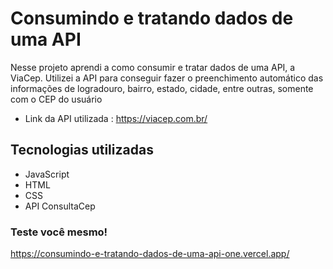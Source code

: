 # Consumindo e tratando dados de uma API

<p>Nesse projeto aprendi a como consumir e tratar dados de uma API, a ViaCep. Utilizei a API para conseguir fazer o preenchimento automático das informações de logradouro, bairro, estado, cidade, entre outras, somente com o CEP do usuário</p>

- Link da API utilizada : https://viacep.com.br/

## Tecnologias utilizadas
- JavaScript
- HTML
- CSS
- API ConsultaCep

### Teste você mesmo!

https://consumindo-e-tratando-dados-de-uma-api-one.vercel.app/

